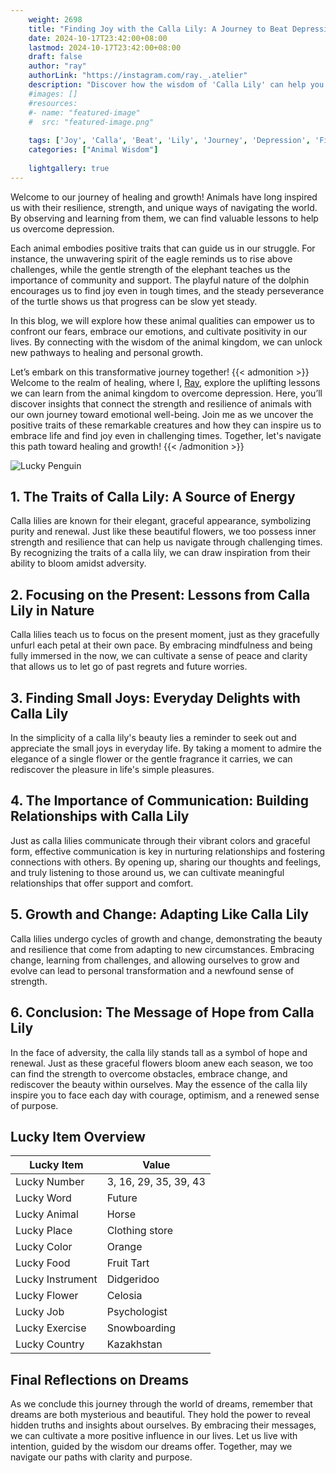 ```yaml
---
    weight: 2698
    title: "Finding Joy with the Calla Lily: A Journey to Beat Depression"  # Assuming 'title' column exists
    date: 2024-10-17T23:42:00+08:00
    lastmod: 2024-10-17T23:42:00+08:00
    draft: false
    author: "ray"
    authorLink: "https://instagram.com/ray._.atelier"
    description: "Discover how the wisdom of 'Calla Lily' can help you overcome depression and find joy in your life journey."
    #images: []
    #resources:
    #- name: "featured-image"
    #  src: "featured-image.png"
    
    tags: ['Joy', 'Calla', 'Beat', 'Lily', 'Journey', 'Depression', 'Finding']
    categories: ["Animal Wisdom"]
    
    lightgallery: true
---
```

    
Welcome to our journey of healing and growth! Animals have long inspired us with their resilience, strength, and unique ways of navigating the world. By observing and learning from them, we can find valuable lessons to help us overcome depression.

Each animal embodies positive traits that can guide us in our struggle. For instance, the unwavering spirit of the eagle reminds us to rise above challenges, while the gentle strength of the elephant teaches us the importance of community and support. The playful nature of the dolphin encourages us to find joy even in tough times, and the steady perseverance of the turtle shows us that progress can be slow yet steady.

In this blog, we will explore how these animal qualities can empower us to confront our fears, embrace our emotions, and cultivate positivity in our lives. By connecting with the wisdom of the animal kingdom, we can unlock new pathways to healing and personal growth.

Let’s embark on this transformative journey together!
{{< admonition >}}
Welcome to the realm of healing, where I, [Ray](https://instagram.com/ray._.atelier), explore the uplifting lessons we can learn from the animal kingdom to overcome depression. Here, you’ll discover insights that connect the strength and resilience of animals with our own journey toward emotional well-being. Join me as we uncover the positive traits of these remarkable creatures and how they can inspire us to embrace life and find joy even in challenging times. Together, let's navigate this path toward healing and growth!
{{< /admonition >}}

![Lucky Penguin](https://cdn.pixabay.com/photo/2024/09/07/02/34/penguins-9028827_1280.jpg "Lucky Penguin")

## 1. The Traits of Calla Lily: A Source of Energy
Calla lilies are known for their elegant, graceful appearance, symbolizing purity and renewal. Just like these beautiful flowers, we too possess inner strength and resilience that can help us navigate through challenging times. By recognizing the traits of a calla lily, we can draw inspiration from their ability to bloom amidst adversity.

## 2. Focusing on the Present: Lessons from Calla Lily in Nature
Calla lilies teach us to focus on the present moment, just as they gracefully unfurl each petal at their own pace. By embracing mindfulness and being fully immersed in the now, we can cultivate a sense of peace and clarity that allows us to let go of past regrets and future worries.

## 3. Finding Small Joys: Everyday Delights with Calla Lily
In the simplicity of a calla lily's beauty lies a reminder to seek out and appreciate the small joys in everyday life. By taking a moment to admire the elegance of a single flower or the gentle fragrance it carries, we can rediscover the pleasure in life's simple pleasures.

## 4. The Importance of Communication: Building Relationships with Calla Lily
Just as calla lilies communicate through their vibrant colors and graceful form, effective communication is key in nurturing relationships and fostering connections with others. By opening up, sharing our thoughts and feelings, and truly listening to those around us, we can cultivate meaningful relationships that offer support and comfort.

## 5. Growth and Change: Adapting Like Calla Lily
Calla lilies undergo cycles of growth and change, demonstrating the beauty and resilience that come from adapting to new circumstances. Embracing change, learning from challenges, and allowing ourselves to grow and evolve can lead to personal transformation and a newfound sense of strength.

## 6. Conclusion: The Message of Hope from Calla Lily
In the face of adversity, the calla lily stands tall as a symbol of hope and renewal. Just as these graceful flowers bloom anew each season, we too can find the strength to overcome obstacles, embrace change, and rediscover the beauty within ourselves. May the essence of the calla lily inspire you to face each day with courage, optimism, and a renewed sense of purpose.


## Lucky Item Overview
| Lucky Item          | Value              |
|---------------|--------------------|
| Lucky Number        | 3, 16, 29, 35, 39, 43  |
| Lucky Word          | Future |
| Lucky Animal        | Horse |
| Lucky Place         | Clothing store     |
| Lucky Color         | Orange     |
| Lucky Food          | Fruit Tart      |
| Lucky Instrument    | Didgeridoo |
| Lucky Flower        | Celosia    |
| Lucky Job           | Psychologist       |
| Lucky Exercise      | Snowboarding  |
| Lucky Country       | Kazakhstan    |


##  Final Reflections on Dreams

As we conclude this journey through the world of dreams, remember that dreams are both mysterious and beautiful. They hold the power to reveal hidden truths and insights about ourselves. By embracing their messages, we can cultivate a more positive influence in our lives. Let us live with intention, guided by the wisdom our dreams offer. Together, may we navigate our paths with clarity and purpose.
